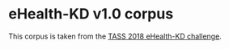 # eHealth-KD v1.0 corpus

This corpus is taken from the [TASS 2018 eHealth-KD challenge](http://www.sepln.org/workshops/tass/2018/task-3/).
